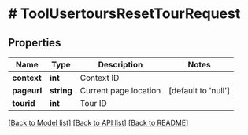 # # ToolUsertoursResetTourRequest

## Properties

Name | Type | Description | Notes
------------ | ------------- | ------------- | -------------
**context** | **int** | Context ID |
**pageurl** | **string** | Current page location | [default to 'null']
**tourid** | **int** | Tour ID |

[[Back to Model list]](../../README.md#models) [[Back to API list]](../../README.md#endpoints) [[Back to README]](../../README.md)
